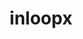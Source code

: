 ---
blog: https://medium.com/inloopx
dribbble: https://dribbble.com/inloopx
facebook: https://facebook.com/inloopx
git: https://github.com/inloop
instagram: https://instagram.com/inloopx
linkedin: https://linkedin.com/company/inloopx
logohandle: inloopx
sort: inloopx
title: inloopx
twitter: https://x.com/inloopX
website: https://www.inloopx.com/
---